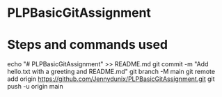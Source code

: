 ﻿# PLPBasicGitAssignment
# Steps and commands used
echo "# PLPBasicGitAssignment" >> README.md
git commit -m "Add hello.txt with a greeting and README.md"
git branch -M main
git remote add origin https://github.com/Jennydunix/PLPBasicGitAssignment.git
git push -u origin main
